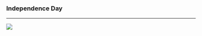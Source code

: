﻿

### Independence Day
----
![
](https://photos.app.goo.gl/LxqTotdVQvzaSrAA6)



































































































































































































































































































































































































































































































































































































































































